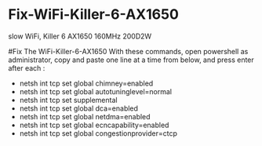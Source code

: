 # Fix-WiFi-Killer-6-AX1650
slow WiFi, Killer 6 AX1650 160MHz 200D2W

#Fix The WiFi-Killer-6-AX1650 With these commands, open powershell as administrator, copy and paste one line at a time from below, and press enter after each :

- netsh int tcp set global chimney=enabled
- netsh int tcp set global autotuninglevel=normal
- netsh int tcp set supplemental
- netsh int tcp set global dca=enabled
- netsh int tcp set global netdma=enabled
- netsh int tcp set global ecncapability=enabled
- netsh int tcp set global congestionprovider=ctcp
